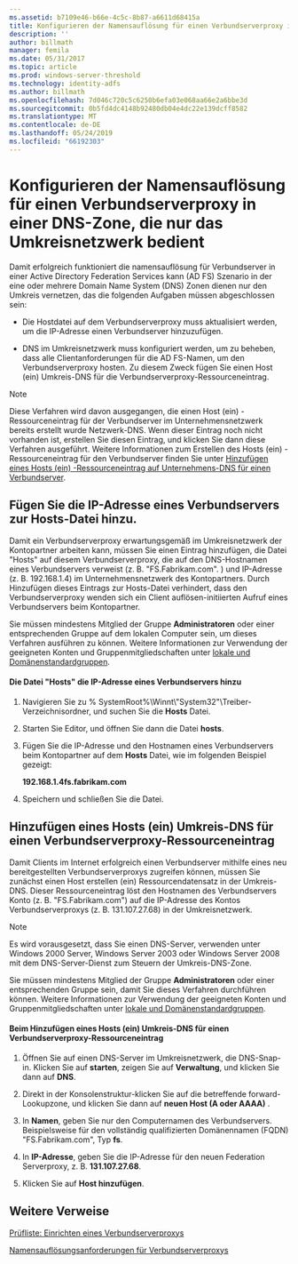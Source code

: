 ```yaml
---
ms.assetid: b7109e46-b66e-4c5c-8b87-a6611d68415a
title: Konfigurieren der Namensauflösung für einen Verbundserverproxy in einer DNS-Zone, die nur das Umkreisnetzwerk bedient
description: ''
author: billmath
manager: femila
ms.date: 05/31/2017
ms.topic: article
ms.prod: windows-server-threshold
ms.technology: identity-adfs
ms.author: billmath
ms.openlocfilehash: 7d046c720c5c6250b6efa03e068aa66e2a6bbe3d
ms.sourcegitcommit: 0b5fd4dc4148b92480db04e4dc22e139dcff8582
ms.translationtype: MT
ms.contentlocale: de-DE
ms.lasthandoff: 05/24/2019
ms.locfileid: "66192303"
---
```

# <a name="configure-name-resolution-for-a-federation-server-proxy-in-a-dns-zone-that-serves-only-the-perimeter-network"></a>Konfigurieren der Namensauflösung für einen Verbundserverproxy in einer DNS-Zone, die nur das Umkreisnetzwerk bedient


Damit erfolgreich funktioniert die namensauflösung für Verbundserver in einer Active Directory Federation Services kann \(AD FS\) Szenario in der eine oder mehrere Domain Name System \(DNS\) Zonen dienen nur den Umkreis vernetzen, das die folgenden Aufgaben müssen abgeschlossen sein:  
  
-   Die Hostdatei auf dem Verbundserverproxy muss aktualisiert werden, um die IP-Adresse einen Verbundserver hinzuzufügen.  
  
-   DNS im Umkreisnetzwerk muss konfiguriert werden, um zu beheben, dass alle Clientanforderungen für die AD FS-Namen, um den Verbundserverproxy hosten. Zu diesem Zweck fügen Sie einen Host \(ein\) Umkreis-DNS für die Verbundserverproxy-Ressourceneintrag.  
  
> [!NOTE]  
> Diese Verfahren wird davon ausgegangen, die einen Host \(ein\) -Ressourceneintrag für der Verbundserver im Unternehmensnetzwerk bereits erstellt wurde Netzwerk-DNS. Wenn dieser Eintrag noch nicht vorhanden ist, erstellen Sie diesen Eintrag, und klicken Sie dann diese Verfahren ausgeführt. Weitere Informationen zum Erstellen des Hosts \(ein\) -Ressourceneintrag für den Verbundserver finden Sie unter [Hinzufügen eines Hosts &#40;ein&#41; -Ressourceneintrag auf Unternehmens-DNS für einen Verbundserver](Add-a-Host--A--Resource-Record-to-Corporate-DNS-for-a-Federation-Server.md).  
  
## <a name="add-the-ip-address-of-a-federation-server-to-the-hosts-file"></a>Fügen Sie die IP-Adresse eines Verbundservers zur Hosts-Datei hinzu.  
Damit ein Verbundserverproxy erwartungsgemäß im Umkreisnetzwerk der Kontopartner arbeiten kann, müssen Sie einen Eintrag hinzufügen, die Datei "Hosts" auf diesem Verbundserverproxy, die auf den DNS-Hostnamen eines Verbundservers verweist \(z. B. "FS.Fabrikam.com". \) und IP-Adresse \(z. B. 192.168.1.4\) im Unternehmensnetzwerk des Kontopartners. Durch Hinzufügen dieses Eintrags zur Hosts-Datei verhindert, dass den Verbundserverproxy wenden sich ein Client auflösen\-initiierten Aufruf eines Verbundservers beim Kontopartner.  
  
Sie müssen mindestens Mitglied der Gruppe **Administratoren** oder einer entsprechenden Gruppe auf dem lokalen Computer sein, um dieses Verfahren ausführen zu können.  Weitere Informationen zur Verwendung der geeigneten Konten und Gruppenmitgliedschaften unter [lokale und Domänenstandardgruppen](https://go.microsoft.com/fwlink/?LinkId=83477).   
  
#### <a name="to-add-the-ip-address-of-a-federation-server-to-the-hosts-file"></a>Die Datei "Hosts" die IP-Adresse eines Verbundservers hinzu  
  
1.  Navigieren Sie zu % SystemRoot%\\Winnt\\"System32"\\Treiber-Verzeichnisordner, und suchen Sie die **Hosts** Datei.  
  
2.  Starten Sie Editor, und öffnen Sie dann die Datei **hosts**.  
  
3.  Fügen Sie die IP-Adresse und den Hostnamen eines Verbundservers beim Kontopartner auf dem **Hosts** Datei, wie im folgenden Beispiel gezeigt:  
  
    **192.168.1.4fs.fabrikam.com**  
  
4.  Speichern und schließen Sie die Datei.  
  
## <a name="add-a-host-a-resource-record-to-perimeter-dns-for-a-federation-server-proxy"></a>Hinzufügen eines Hosts \(ein\) Umkreis-DNS für einen Verbundserverproxy-Ressourceneintrag  
Damit Clients im Internet erfolgreich einen Verbundserver mithilfe eines neu bereitgestellten Verbundserverproxys zugreifen können, müssen Sie zunächst einen Host erstellen \(ein\) Ressourcendatensatz in der Umkreis-DNS. Dieser Ressourceneintrag löst den Hostnamen des Verbundservers Konto \(z. B. "FS.Fabrikam.com"\) auf die IP-Adresse des Kontos Verbundserverproxys \(z. B. 131.107.27.68\) in der Umkreisnetzwerk.  
  
> [!NOTE]  
> Es wird vorausgesetzt, dass Sie einen DNS-Server, verwenden unter Windows 2000 Server, Windows Server 2003 oder Windows Server 2008 mit dem DNS-Server-Dienst zum Steuern der Umkreis-DNS-Zone.  
  
Sie müssen mindestens Mitglied der Gruppe **Administratoren** oder einer entsprechenden Gruppe sein, damit Sie dieses Verfahren durchführen können.  Weitere Informationen zur Verwendung der geeigneten Konten und Gruppenmitgliedschaften unter [lokale und Domänenstandardgruppen](https://go.microsoft.com/fwlink/?LinkId=83477).   
  
#### <a name="to-add-a-host-a-resource-record-to-perimeter-dns-for-a-federation-server-proxy"></a>Beim Hinzufügen eines Hosts \(ein\) Umkreis-DNS für einen Verbundserverproxy-Ressourceneintrag  
  
1.  Öffnen Sie auf einen DNS-Server im Umkreisnetzwerk, die DNS-Snap\-in. Klicken Sie auf **starten**, zeigen Sie auf **Verwaltung**, und klicken Sie dann auf **DNS**.  
  
2.  Direkt in der Konsolenstruktur\-klicken Sie auf die betreffende forward-Lookupzone, und klicken Sie dann auf **neuen Host \(A oder AAAA\)** .  
  
3.  In **Namen**, geben Sie nur den Computernamen des Verbundservers. Beispielsweise für den vollständig qualifizierten Domänennamen \(FQDN\) "FS.Fabrikam.com", Typ **fs**.  
  
4.  In **IP-Adresse**, geben Sie die IP-Adresse für den neuen Federation Serverproxy, z. B. **131.107.27.68**.  
  
5.  Klicken Sie auf **Host hinzufügen**.  
  
## <a name="additional-references"></a>Weitere Verweise  
[Prüfliste: Einrichten eines Verbundserverproxys](Checklist--Setting-Up-a-Federation-Server-Proxy.md)  
  
[Namensauflösungsanforderungen für Verbundserverproxys](https://technet.microsoft.com/library/dd807055.aspx)  
  

